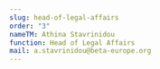 ```yaml
---
slug: head-of-legal-affairs
order: "3"
nameTM: Athina Stavrinidou
function: Head of Legal Affairs
mail: a.stavrinidou@beta-europe.org
---
```

